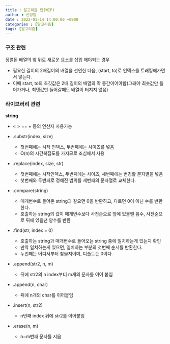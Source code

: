 ```yaml
---
title : 알고리즘 팁(WIP)
author : 신성일
date : 2022-01-14 14:00:00 +0900
categories : [알고리즘]
tags: [알고리즘]
---
```




### 구조 관련

정렬된 배열의 앞 뒤로 새로운 요소를 삽입 해야되는 경우

- 필요한 길이의 2배길이의 배열을 선언한 다음, (start, to)로 인덱스를 트래킹해가면서 넣는다.
- 이때 start, to의 초깃값은 2배 길이의 배열의 딱 중간이어야함(그래야 최솟값만 들어가거나, 최댓값만 들어갈때도 배열이 터지지 않음)





### 라이브러리 관련

**string**

- < > == +  등의 연산자 사용가능

- .substr(index, size)  
  - 첫번째에는 시작 인덱스, 두번째에는 사이즈를 넣음
  - O(n)의 시간복잡도를 가지므로 조심해서 사용
- .replace(index, size, str) 
  - 첫번째에는 시작인덱스, 두번째에는 사이즈, 세번째에는 변경할 문자열을 넣음
  - 첫번째와 두번째로 정해진 범위를 세번째의 문자열로 교체한다.

- .compare(string)
  - 매개변수로 들어온 string과 같으면 0을 반환하고, 다르면 0이 아닌 수를 반환한다.
  - 호출하는 string의 값이 매개변수보다 사전순으로 앞에 있을땐 음수, 사전순으로 뒤에 있을땐 양수를 반환
- .find(str, index = 0)
  - 호출하는 string과 매개변수로 들어오는 string 중에 일치하는게 있는지 확인
  - 만약 일치하는게 있으면, 일치하는 부분의 첫번째 순서를 반환한다.
  - 두번째는 어디서부터 찾을지이며, 디폴트는 0이다.
- .append(str2, n, m)
  - 뒤에 str2의 n index부터 m개의 문자를 이어 붙임
- .append(n, char)
  - 뒤에 n개의 char를 이어붙임
- .insert(n, str2)
  - n번째 index 뒤에 str2를 이어붙임
- .erase(n, m)
  - n~m번째 문자를 지움